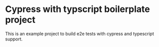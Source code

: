 # Cypress with typscript boilerplate project

This is an example project to build e2e tests with cypress and typescript support.
